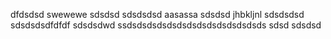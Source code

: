 dfdsdsd
swewewe
sdsdsd
sdsdsdsd
aasassa
sdsdsd
jhbkljnl
sdsdsdsd
sdsdsdsdfdfdf
sdsdsdwd
ssdsdsdsdsdsdsdsdsdsdsdsdsdsds
sdsd
sdsdsd

